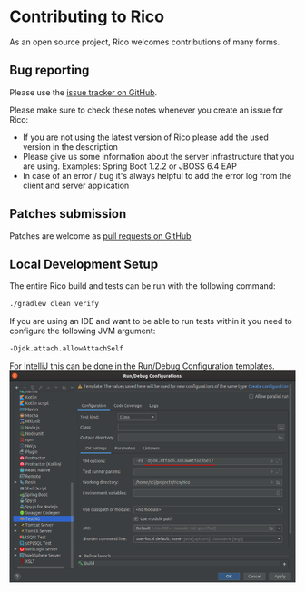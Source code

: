 # Contributing to Rico

As an open source project, Rico welcomes contributions of many forms.

## Bug reporting

Please use the [issue tracker on GitHub][1]. 

Please make sure to check these notes whenever you create an issue for Rico:
- If you are not using the latest version of Rico please add the used version in the description
- Please give us some information about the server infrastructure that you are using. Examples: Spring Boot 1.2.2 or JBOSS 6.4 EAP
- In case of an error / bug it's always helpful to add the error log from the client and server application

[1]: https://github.com/rico-project/Rico/issues

## Patches submission

Patches are welcome as [pull requests on GitHub][2] 

[2]: https://github.com/rico-project/Rico/pulls

## Local Development Setup

The entire Rico build and tests can be run with the following command:

```bash
./gradlew clean verify
```

If you are using an IDE and want to be able to run tests within it you need to configure the following JVM argument:
```bash
-Djdk.attach.allowAttachSelf
```
For IntelliJ this can be done in the Run/Debug Configuration templates.
<img src="readme/intellij_run_config.png?raw=true" alt="IntelliJ Run/Debug Configuration"/>
